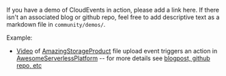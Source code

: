  If you have a demo of CloudEvents in action, please add a link here.
 If there isn't an associated blog or github repo, feel free to add
 descriptive text as a markdown file in `community/demos/`.

Example:

* [Video]() of [AmazingStorageProduct]() file upload event triggers an
  action in [AwesomeServerlessPlatform]() -- for more details see
  [blogpost, github repo, etc]()

